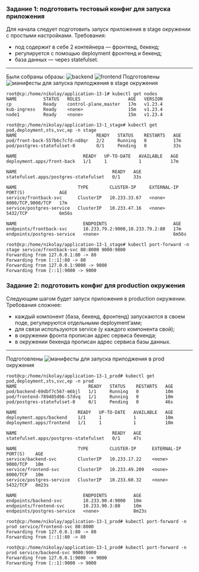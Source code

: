 ### Задание 1: подготовить тестовый конфиг для запуска приложения
Для начала следует подготовить запуск приложения в stage окружении с простыми настройками. Требования:  
   * под содержит в себе 2 контейнера — фронтенд, бекенд;  
   * регулируется с помощью deployment фронтенд и бекенд;  
   * база данных — через statefulset.  
___
Были собраны образы:
![backend](https://hub.docker.com/r/popovna/app-backend)
![frontend](https://hub.docker.com/r/popovna/app-frontend)
Подготовлены ![манифесты](https://github.com/PopovNA91/Kubernetes/tree/main/application-13-1/application-13-1_stage) для запуска прилоджения в stage окружения  

```
root@cp:/home/nikolay/application-13-1# kubectl get nodes
NAME          STATUS   ROLES                  AGE   VERSION
cp            Ready    control-plane,master   17m   v1.23.4
kub-ingress   Ready    <none>                 15m   v1.23.4
node1         Ready    <none>                 15m   v1.23.4
```
```
root@cp:/home/nikolay/application-13-1_stage# kubectl get pod,deployment,sts,svc,ep -n stage
NAME                              READY   STATUS    RESTARTS   AGE
pod/front-back-557b6c7cfd-nd8qr   2/2     Running   0          17m
pod/postgres-statefulset-0        0/1     Pending   0          33s

NAME                         READY   UP-TO-DATE   AVAILABLE   AGE
deployment.apps/front-back   1/1     1            1           17m

NAME                                    READY   AGE
statefulset.apps/postgres-statefulset   0/1     33s

NAME                       TYPE        CLUSTER-IP     EXTERNAL-IP   PORT(S)             AGE
service/frontback-svc      ClusterIP   10.233.33.67   <none>        8000/TCP,9000/TCP   17m
service/postgres-service   ClusterIP   10.233.47.16   <none>        5432/TCP            6m56s

NAME                         ENDPOINTS                         AGE
endpoints/frontback-svc      10.233.79.2:9000,10.233.79.2:80   17m
endpoints/postgres-service   <none>                            6m56s

```

```
root@cp:/home/nikolay/application-13-1_stage# kubectl port-forward -n stage service/frontback-svc 80:8000 9000:9000
Forwarding from 127.0.0.1:80 -> 80
Forwarding from [::1]:80 -> 80
Forwarding from 127.0.0.1:9000 -> 9000
Forwarding from [::1]:9000 -> 9000
```

### Задание 2: подготовить конфиг для production окружения
Следующим шагом будет запуск приложения в production окружении. Требования сложнее:
* каждый компонент (база, бекенд, фронтенд) запускаются в своем поде, регулируются отдельными deployment’ами;
* для связи используются service (у каждого компонента свой);
* в окружении фронта прописан адрес сервиса бекенда;
* в окружении бекенда прописан адрес сервиса базы данных.
___
Подготовлены ![манифесты](https://github.com/PopovNA91/Kubernetes/tree/main/application-13-1/application-13-1_prod) для запуска прилоджения в prod окружения  

```
root@cp:/home/nikolay/application-13-1_prod# kubectl get pod,deployment,sts,svc,ep -n prod
NAME                           READY   STATUS    RESTARTS   AGE
pod/backend-69dbf7c567-m6bjl   1/1     Running   0          10m
pod/frontend-789485d66-57dvq   1/1     Running   0          10m
pod/postgres-statefulset-0     0/1     Pending   0          46s

NAME                       READY   UP-TO-DATE   AVAILABLE   AGE
deployment.apps/backend    1/1     1            1           10m
deployment.apps/frontend   1/1     1            1           10m

NAME                                    READY   AGE
statefulset.apps/postgres-statefulset   0/1     47s

NAME                       TYPE        CLUSTER-IP      EXTERNAL-IP   PORT(S)    AGE
service/backend-svc        ClusterIP   10.233.17.22    <none>        9000/TCP   10m
service/frontend-svc       ClusterIP   10.233.49.209   <none>        8000/TCP   10m
service/postgres-service   ClusterIP   10.233.60.32    <none>        5432/TCP   8m23s

NAME                         ENDPOINTS          AGE
endpoints/backend-svc        10.233.90.4:9000   10m
endpoints/frontend-svc       10.233.90.3:80     10m
endpoints/postgres-service   <none>             8m23s
```
```
root@cp:/home/nikolay/application-13-1_prod# kubectl port-forward -n prod service/frontend-svc 80:8000
Forwarding from 127.0.0.1:80 -> 80
Forwarding from [::1]:80 -> 80
```
```
root@cp:/home/nikolay/application-13-1_prod# kubectl port-forward -n prod service/backend-svc 9000:9000
Forwarding from 127.0.0.1:9000 -> 9000
Forwarding from [::1]:9000 -> 9000
```

